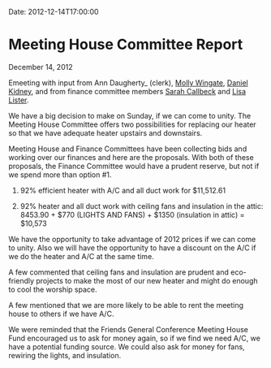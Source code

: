 Date: 2012-12-14T17:00:00

Meeting House Committee Report
==============================

December 14, 2012

Emeeting with input from Ann Daugherty\_ (clerk), [Molly
Wingate](/Friends/MollyWingate/), [Daniel
Kidney](/Friends/DanielKidney/), and from finance committee members
[Sarah Callbeck](/Friends/SarahCallbeck/) and [Lisa
Lister](/Friends/LisaLister/).

We have a big decision to make on Sunday, if we can come to unity. The
Meeting House Committee offers two possibilities for replacing our
heater so that we have adequate heater upstairs and downstairs.

Meeting House and Finance Committees have been collecting bids and
working over our finances and here are the proposals. With both of these
proposals, the Finance Committee would have a prudent reserve, but not
if we spend more than option \#1.

1.  92% efficient heater with A/C and all duct work for \$11,512.61

2.  92% heater and all duct work with ceiling fans and insulation in the
    attic: 8453.90 + \$770 (LIGHTS AND FANS) + \$1350 (insulation in
    attic) = \$10,573

We have the opportunity to take advantage of 2012 prices if we can come
to unity. Also we will have the opportunity to have a discount on the
A/C if we do the heater and A/C at the same time.

A few commented that ceiling fans and insulation are prudent and
eco-friendly projects to make the most of our new heater and might do
enough to cool the worship space.

A few mentioned that we are more likely to be able to rent the meeting
house to others if we have A/C.

We were reminded that the Friends General Conference Meeting House Fund
encouraged us to ask for money again, so if we find we need A/C, we have
a potential funding source. We could also ask for money for fans,
rewiring the lights, and insulation.
